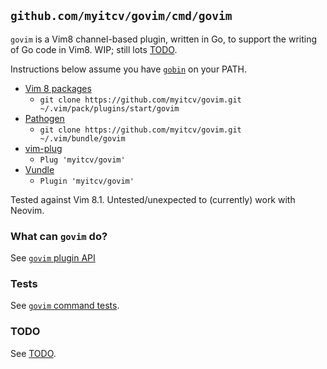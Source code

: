 ## `github.com/myitcv/govim/cmd/govim`

`govim` is a Vim8 channel-based plugin, written in Go, to support the writing of Go code in Vim8. WIP; still lots
[TODO](https://github.com/myitcv/govim/wiki/TODO).

Instructions below assume you have [`gobin`](https://github.com/myitcv/gobin) on your PATH.

* [Vim 8 packages](http://vimhelp.appspot.com/repeat.txt.html#packages)
  * `git clone https://github.com/myitcv/govim.git ~/.vim/pack/plugins/start/govim`
* [Pathogen](https://github.com/tpope/vim-pathogen)
  * `git clone https://github.com/myitcv/govim.git ~/.vim/bundle/govim`
* [vim-plug](https://github.com/junegunn/vim-plug)
  * `Plug 'myitcv/govim'`
* [Vundle](https://github.com/VundleVim/Vundle.vim)
  * `Plugin 'myitcv/govim'`

Tested against Vim 8.1. Untested/unexpected to (currently) work with Neovim.

### What can `govim` do?

See [`govim` plugin API](https://github.com/myitcv/govim/wiki/govim-plugin-API)

### Tests

See [`govim` command tests](https://github.com/myitcv/govim/wiki/govim-command-tests).

### TODO

See [TODO](https://github.com/myitcv/govim/wiki/TODO).
